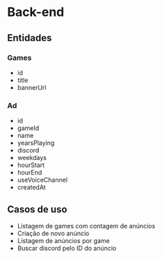 # Back-end

## Entidades

### Games

- id
- title
- bannerUrl

### Ad

- id
- gameId
- name
- yearsPlaying
- discord
- weekdays
- hourStart
- hourEnd
- useVoiceChannel
- createdAt

## Casos de uso

- Listagem de games com contagem de anúncios
- Criação de novo anúncio
- Listagem de anúncios por game
- Buscar discord pelo ID do anúncio
